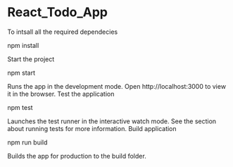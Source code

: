 # React_Todo_App
To intsall all the required dependecies

npm install

Start the project

npm start

Runs the app in the development mode.
Open http://localhost:3000 to view it in the browser.
Test the application

npm test

Launches the test runner in the interactive watch mode.
See the section about running tests for more information.
Build application

npm run build

Builds the app for production to the build folder.
